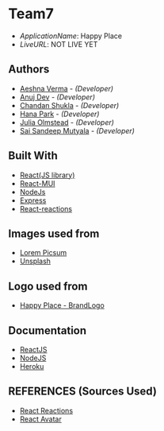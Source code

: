 # Team7

- _ApplicationName_: Happy Place
- _LiveURL_: NOT LIVE YET

## Authors

- [Aeshna Verma](aeshnaverma@dal.ca) - _(Developer)_
- [Anuj Dev](an739753@dal.ca) - _(Developer)_
- [Chandan Shukla](chandan.shukla@dal.ca) - _(Developer)_
- [Hana Park](hn946002@dal.ca) - _(Developer)_
- [Julia Olmstead](julia@dal.ca) - _(Developer)_
- [Sai Sandeep Mutyala](ss599608@dal.ca) - _(Developer)_

## Built With

- [React(JS library)](https://reactjs.org/)
- [React-MUI](https://v4.mui.com/)
- [NodeJs](https://nodejs.org/en/)
- [Express](https://expressjs.com/)
- [React-reactions](https://github.com/charkour/react-reactions)

## Images used from

- [Lorem Picsum](https://picsum.photos/)
- [Unsplash](https://unsplash.com/)

## Logo used from

- [Happy Place - BrandLogo](https://www.freelogodesign.org/)


## Documentation

- [ReactJS](https://reactjs.org/docs/getting-started.html)
- [NodeJS](https://nodejs.org/en/docs/)
- [Heroku](https://devcenter.heroku.com/categories/reference)

## REFERENCES (Sources Used)

- [React Reactions](https://github.com/charkour/react-reactions)
- [React Avatar](https://mui.com/components/avatars/)

